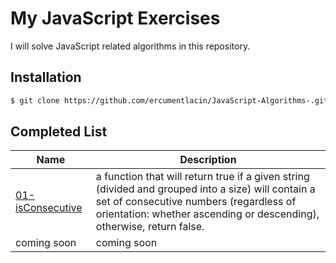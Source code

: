 # My JavaScript Exercises

I will solve JavaScript related algorithms in this repository.

## Installation

```bash
$ git clone https://github.com/ercumentlacin/JavaScript-Algorithms-.git
```

## Completed List

| Name                                                 | Description                                                                                                                                                                                                           |
| ---------------------------------------------------- | --------------------------------------------------------------------------------------------------------------------------------------------------------------------------------------------------------------------- |
| [01- isConsecutive](./tree/main/01-%20isConsecutive) | a function that will return true if a given string (divided and grouped into a size) will contain a set of consecutive numbers (regardless of orientation: whether ascending or descending), otherwise, return false. |
| coming soon                                          | coming soon                                                                                                                                                                                                           |
